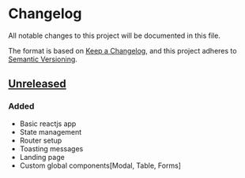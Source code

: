 # Changelog

All notable changes to this project will be documented in this file.

The format is based on [Keep a Changelog](https://keepachangelog.com/en/1.0.0/),
and this project adheres to [Semantic Versioning](https://semver.org/spec/v2.0.0.html).

<!-- New changes go on top. But below these comments. -->

<!-- We can track changes from Git logs, so why we needs this file?

Guiding Principles
- Changelogs are for humans, not machines.
- There should be an entry for every single version.
- The same types of changes should be grouped.
- Versions and sections should be linkable.
- The latest version comes first.
- The release date of each version should be displayed.
- Mention whether you follow Semantic Versioning.

Types of changes
- `Added` for new features.
- `Changed` for changes in existing functionality.
- `Deprecated` for soon-to-be removed features.
- `Removed` for now removed features.
- `Fixed` for any bug fixes.
- `Security` in case of vulnerabilities.

-->

## [Unreleased]

### Added

- Basic reactjs app
- State management
- Router setup
- Toasting messages
- Landing page
- Custom global components[Modal, Table, Forms]

<!-- [unreleased]: https://github.com/olivierlacan/keep-a-changelog/compare/v1.1.1...HEAD -->

[unreleased]: https://github.com/jordanos/ai-customer-support-web/
